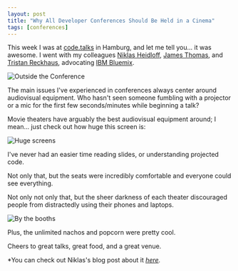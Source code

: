 ```yaml
---
layout: post
title: "Why All Developer Conferences Should Be Held in a Cinema"
tags: [conferences]
---
```


This week I was at [code.talks](https://www.codetalks.de/) in Hamburg, and let
me tell you... it was awesome. I went with my colleagues [Niklas
Heidloff](https://twitter.com/nheidloff), [James
Thomas](https://twitter.com/thomasj), and [Tristan
Reckhaus](https://twitter.com/trecks), advocating [IBM
Bluemix](https://bluemix.net).

![Outside the Conference](http://i.imgur.com/qCefViN.jpg)

The main issues I've experienced in conferences always center around audiovisual
equipment. Who hasn't seen someone fumbling with a projector or a mic for the
first few seconds/minutes while beginning a talk?

Movie theaters have arguably the best audiovisual equipment around; I mean...
just check out how huge this screen is:

![Huge screens](http://i.imgur.com/S8I7YWJ.jpg?1)

I've never had an easier time reading slides, or understanding projected code.

Not only that, but the seats were incredibly comfortable and everyone could see
everything.

Not only not only that, but the sheer darkness of each theater discouraged
people from distractedly using their phones and laptops.

![By the booths](http://i.imgur.com/cKRLBkA.jpg?1)

Plus, the unlimited nachos and popcorn were pretty cool.

Cheers to great talks, great food, and a great venue.

*You can check out Niklas's blog post about it
*[here](http://heidloff.net/nh/home.nsf/article.xsp?id=01.10.2015101241NHEBMY.htm).*
